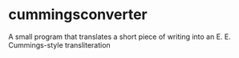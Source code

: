 cummingsconverter
=================

A small program that translates a short piece of writing into an E. E. Cummings-style transliteration
